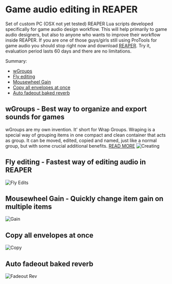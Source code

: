 
# Game audio editing in REAPER

Set of custom PC (OSX not yet tested) REAPER Lua scripts developed specifically for game audio design workflow. This will help primarily to game audio designers, but also to anyone who wants to improve their workflow inside REAPER. If you are one of those guys/girls still using ProTools for game audio you should stop right now and download [REAPER](https://www.reaper.fm/download.php). Try it, evaluation period lasts 60 days and there are no limitations.

Summary:
- [wGroups](#wgroups---best-way-to-organize-and-export-sounds-for-games)
- [Fly editing](#fly-editing---fastest-way-of-editing-audio-in-reaper)
- [Mousewheel Gain](#mousewheel-gain---quickly-change-item-gain-on-multiple-items)
- [Copy all envelopes at once](#copy-all-envelopes-at-once)
- [Auto fadeout baked reverb](#auto-fadeout-baked-reverb)

## wGroups - Best way to organize and export sounds for games

wGroups are my own invention. It' short for Wrap Groups. Wraping is a special way of grouping items in one compact and clean container that acts as group. It can be moved, edited, copied and named, just like a normal group, but with some crucial additional benefits.
[READ MORE](https://github.com/nikolalkc/nikolalkc_reaper_scripts/wiki/wGroups)
![Creating](https://raw.githubusercontent.com/nikolalkc/nikolalkc_reaper_scripts/master/WikiImages/02%20-%20creating.gif)




## Fly editing - Fastest way of editing audio in REAPER
![Fly Edits](https://github.com/nikolalkc/nikolalkc_reaper_scripts/blob/master/WikiImages/08-flying.gif?raw=true)

## Mousewheel Gain - Quickly change item gain on multiple items
![Gain](https://github.com/nikolalkc/nikolalkc_reaper_scripts/blob/master/WikiImages/07-gain.gif?raw=true)

## Copy all envelopes at once
![Copy](https://github.com/nikolalkc/nikolalkc_reaper_scripts/blob/master/WikiImages/09-emtpy_auto.gif?raw=true)

## Auto fadeout baked reverb
![Fadeout Rev](https://github.com/nikolalkc/nikolalkc_reaper_scripts/blob/master/WikiImages/fadeout_rev.gif?raw=true)
